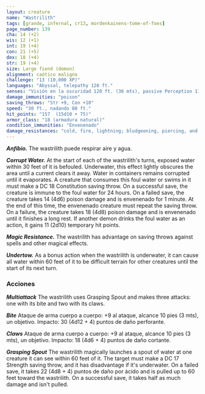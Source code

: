 ```yaml
---
layout: creature
name: "Wastrilith"
tags: [grande, infernal, cr13, mordenkainens-tome-of-foes]
page_number: 139
cha: 14 (+2)
wis: 12 (+1)
int: 19 (+4)
con: 21 (+5)
dex: 18 (+4)
str: 19 (+4)
size: Large fiend (demon)
alignment: caótico maligno
challenge: "13 (10,000 XP)"
languages: "Abyssal, telepathy 120 ft."
senses: "Visión en la oscuridad 120 ft. (36 mts), passive Perception 11"
damage_immunities: "poison"
saving_throws: "Str +9, Con +10"
speed: "30 ft., nadando 80 ft."
hit_points: "157  (15d10 + 75)"
armor_class: "18 (armadura natural)"
condition_immunities: "Envenenado"
damage_resistances: "cold, fire, lightning; bludgeoning, piercing, and slashing from nonmagical attacks"
---
```


***Anfibio.*** The wastrilith puede respirar aire y agua.

***Corrupt Water.*** At the start of each of the wastrilith's turns, exposed water within 30 feet of it is befouled. Underwater, this effect lightly obscures the area until a current clears it away. Water in containers remains corrupted until it evaporates.
A creature that consumes this foul water or swims in it must make a DC 18 Constitution saving throw. On a successful save, the creature is immune to the foul water for 24 hours. On a failed save, the creature takes 14 (4d6) poison damage and is envenenado for 1 minute. At the end of this time, the envenenado creature must repeat the saving throw. On a failure, the creature takes 18 (4d8) poison damage and is envenenado until it finishes a long rest.
If another demon drinks the foul water as an action, it gains 11 (2d10) temporary hit points.

***Magic Resistance.*** The wastrilith has advantage on saving throws against spells and other magical effects.

***Undertow.*** As a bonus action when the wastrilith is underwater, it can cause all water within 60 feet of it to be difficult terrain for other creatures until the start of its next turn.

### Acciones

***Multiattack*** The wastrilith uses Grasping Spout and makes three attacks: one with its bite and two with its claws.

***Bite*** Ataque de arma cuerpo a cuerpo: +9 al ataque, alcance 10 pies (3 mts), un objetivo. Impacto: 30 (4d12 + 4) puntos de daño perforante.

***Claws*** Ataque de arma cuerpo a cuerpo: +9 al ataque, alcance 10 pies (3 mts), un objetivo. Impacto: 18 (4d6 + 4) puntos de daño cortante.

***Grasping Spout*** The wastrilith magically launches a spout of water at one creature it can see within 60 feet of it. The target must make a DC 17 Strength saving throw, and it has disadvantage if it's underwater. On a failed save, it takes 22 (4d8 + 4) puntos de daño por ácido and is pulled up to 60 feet toward the wastrilith. On a successful save, it takes half as much damage and isn't pulled.